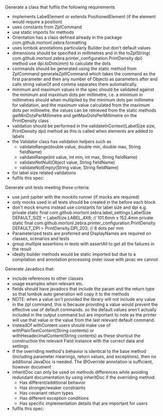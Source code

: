 Generate a class that fulfils the following requirements

- implements LabelElement or extends PositionedElement (if the element would require a position)
- uses constants from ZplCommand
- use static imports for methods
- Orientation has a class defined already in the package com.github.mortonl.zebra.formatting
- uses lombok annotations particularly Builder but don't default values
- dimensions should be specified in millimetres and in the toZplString(
  com.github.mortonl.zebra.printer_configuration.PrintDensity dpi) method use dpi.toDots(mm) to calculate the dots
- commands should be generated using the static method from ZplCommand generateZplIICommand which takes the command as
  the first parameter and then any number of Objects as parameters after and calls string valueOf and comma separates
  them automatically.
- minimum and maximum values in the spec should be validated against the minimum and maximum dots per millimetre, i.e. a
  minimum in millimetres should when multiplied by the minimum dots per millimetre for validation, and the maximum value
  calculated from the maximum dots per millimetre. the values can be retrieved from the static methods
  getMinDotsPerMillimetre and getMaxDotsPerMillimetre on the PrintDensity class
- validation should be performed in the validateInContext(LabelSize size, PrintDensity dpi) method as this is called
  when elements are added to labels
- the Validator class has validation helpers such as
    - validateRange(double value, double min, double max, String fieldName)
    - validateRange(int value, int min, int max, String fieldName)
    - validateNotNull(Object value, String fieldName)
    - validateNotEmpty(String value, String fieldName)
- for label size related validations
- fulfils this spec:

Generate unit tests meeting these criteria:

- use junit jupiter with the mockito runner (if mocks are required)
- only mocks used in all tests should be created in the before each block
- don't mock enums instead use constants for label size and dpi e.g.
  private static final com.github.mortonl.zebra.label_settings.LabelSize DEFAULT_SIZE = LabelSize.LABEL_4X6; // 101.6mm
  x 152.4mm
  private static final com.github.mortonl.zebra.printer_configuration.PrintDensity DEFAULT_DPI =
  PrintDensity.DPI_203; // 8 dots per mm
- Parameterized tests are preferred and DisplayNames are required on classes, scenarios and tests
- group multiple assertions in tests with assertAll to get all the failures in the result
- ideally builder methods would be static imported but due to a compilation and annotation processing order issue with
  javac we cannot

Generate Javadocs that:

- include references to other classes
- usage examples when relevant etc.
- fields should have javadocs that include the param and the return type so that lombok auto generation will copy it to
  the methods
- NOTE: when a value isn't provided the library will not include any value in the zpl command, this is because providing
  a value would prevent the effective use of default commands. so the default values aren't actually included in the
  output command but are important to note as the printer will use that value or the value from the last relevant
  default command.
- insteadOf withContent users should make use of withPlainTextContent(String contents) or withHexadecimalContent(String
  contents) as these shortcut the construction the relevant Field instance with the correct data and settings
- If the overriding method's behavior is identical to the base method (including parameter meanings, return values, and
  exceptions), then no additional JavaDoc is needed. The @Override annotation is sufficient, however document
- inheritDoc can only be used on methods
  differences while avoiding redundant documentation by using inheritDoc if the overriding method:
    - Has different/additional behavior
    - Has stronger/weaker constraints
    - Has covariant return types
    - Has different exception conditions
    - Has specific implementation details that are important for users
- fulfils this spec:
